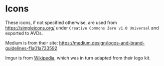 Icons
=====

These icons, if not specified otherwise, are used from https://simpleicons.org/ under `Creative Commons Zero v1.0 Universal` 
and exported to AVDs.

Medium is from their site: https://medium.design/logos-and-brand-guidelines-f1a01a733592

Imgur is from [Wikipedia](https://commons.wikimedia.org/wiki/File:Imgur_icon.svg), which was in turn adapted from their logo kit.

